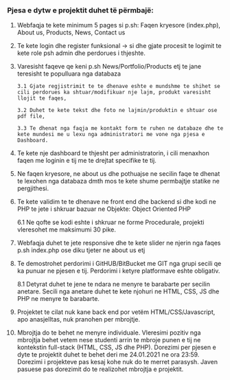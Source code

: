 ### Pjesa e dytw e projektit duhet të përmbajë:

1. Webfaqja te kete minimum 5 pages si p.sh: Faqen kryesore (index.php), About us, Products, News, Contact us

2. Te kete login dhe register funksional -> si dhe gjate procesit te logimit te kete role psh admin dhe perdorues i thjeshte.

3. Varesisht faqeve qe keni p.sh News/Portfolio/Products etj te jane teresisht te populluara nga databaza

       3.1 Gjate regjistrimit te te dhenave eshte e mundshme te shihet se cili perdorues ka shtuar/modifikuar nje lajm, produkt varesisht llojit te faqes,

       3.2 Duhet te kete tekst dhe foto ne lajmin/produktin e shtuar ose pdf file,

       3.3 Te dhenat nga faqja me kontakt form te ruhen ne databaze dhe te kete mundesi me u lexu nga administratori me vone nga pjesa e Dashboard.

4. Te kete nje dashboard te thjesht per administratorin, i cili menaxhon faqen me loginin e tij me te drejtat specifike te tij.

5. Ne faqen kryesore, ne about us dhe pothuajse ne secilin faqe te dhenat te lexohen nga databaza dmth mos te kete shume permbajtje statike ne pergjithesi.

6. Te kete validim te te dhenave ne front end dhe backend si dhe kodi ne PHP te jete i shkruar bazuar ne Objekte: Object Oriented PHP

    6.1 Ne qofte se kodi eshte i shkruar ne forme Procedurale, projekti vleresohet me maksimumi 30 pike.

7. Webfaqja duhet te jete responsive dhe te kete slider ne njerin nga faqes p.sh index.php ose diku tjeter ne about us etj

8. Te demostrohet perdorimi i GitHUB/BitBucket me GIT nga grupi secili qe ka punuar ne pjesen e tij. Perdorimi i ketyre platformave eshte obligativ. 

    8.1 Detyrat duhet te jene te ndara ne menyre te barabarte per secilin anetare. Secili nga anetare duhet te kete njohuri ne HTML, CSS, JS dhe PHP ne menyre te barabarte.

9. Projektet te cilat nuk kane back end por vetëm HTML/CSS/Javascript, apo anasjelltas, nuk pranohen per mbrojtje.

10. Mbrojtja do te behet ne menyre individuale. Vleresimi pozitiv nga mbrojtja behet vetem nese studenti arrin te mbroje punen e tij ne kontekstin full-stack (HTML, CSS, JS dhe PHP). 
Dorezimi per pjesen e dyte te projektit duhet te behet deri me 24.01.2021 ne ora 23:59. Dorezimi i projekteve pas kesaj kohe nuk do te merret parasysh.
Javen pasuese pas dorezimit do te realizohet mbrojtja e projektit.

